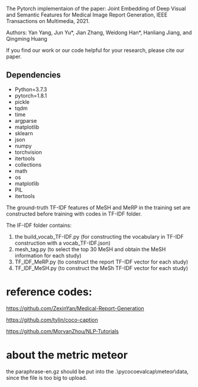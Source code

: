 The Pytorch implementaion of the paper: Joint Embedding of Deep Visual and Semantic Features for Medical Image Report Generation, IEEE Transactions on Multimedia, 2021.

Authors: Yan Yang, Jun Yu*, Jian Zhang, Weidong Han*, Hanliang Jiang, and Qingming Huang

If you find our work or our code helpful for your research, please cite our paper.

## Dependencies
  - Python=3.7.3
  - pytorch=1.8.1
  - pickle
  - tqdm
  - time
  - argparse
  - matplotlib
  - sklearn
  - json
  - numpy 
  - torchvision 
  - itertools
  - collections
  - math
  - os
  - matplotlib
  - PIL 
  - itertools

The ground-truth TF-IDF features of MeSH and MeRP in the training set are constructed before training with codes in TF-IDF folder.

The IF-IDF folder contains:
 1. the build_vocab_TF-IDF.py (for constructing the vocabulary in TF-IDF construction with a vocab_TF-IDF.json)
 2. mesh_tag.py (to select the top 30 MeSH and obtain the MeSH information for each study)
 3. TF_IDF_MeRP.py (to construct the report TF-IDF vector for each study)
 4. TF_IDF_MeSH.py (to construct the MeSh TF-IDF vector for each study)

# reference codes: 
https://github.com/ZexinYan/Medical-Report-Generation

https://github.com/tylin/coco-caption

https://github.com/MorvanZhou/NLP-Tutorials

# about the metric meteor
the paraphrase-en.gz should be put into the .\pycocoevalcap\meteor\data, since the file is too big to upload.

